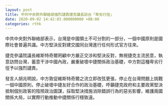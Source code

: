 ```yaml
---
layout: post
title: 中共中央對外聯絡部強烈譴責捷克議長訪台「卑劣行徑」
date: 2020-09-02 14:42:03.000000000 +08:00
categories: rthk
---
```


中共中央對外聯絡部表示，台灣是中國領土不可分割的一部分，一個中國原則是國際社會普遍共識。中方堅決反對建交國同台灣進行任何形式官方往來。

捷克參議院議長維斯特奇爾罔顧中方嚴正交涉和堅決反對，無視捷克主流民意，執意訪問台灣，蓄意干涉中國內政，嚴重破壞中捷關係政治基礎，中方對這種卑劣行徑予以強烈譴責。

發言人胡兆明說，中方敦促維斯特奇爾之流立即改弦更張，停止在台灣問題上挑戰一個中國原則，停止破壞中捷友好合作的政治基礎，呼籲捷克政府和主要政黨堅決抵制個別政客的陰險政治圖謀，採取堅決措施消除錯誤行為的惡劣影響，維護兩國關係大局，以實際行動推動中捷關係行穩致遠。
